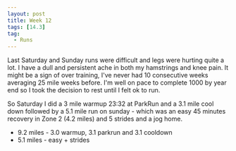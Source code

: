 ```yaml
---
layout: post
title: Week 12
tags: [14.3]
tag:
  - Runs
---
```


Last Saturday and Sunday runs were difficult and legs were hurting quite a lot. I have a dull and persistent ache in both my hamstrings and knee pain. It might be a sign of over training, I've never had 10 consecutive weeks averaging 25 mile weeks before. I'm well on pace to complete 1000 by year end so I took the decision to rest until I felt ok to run.

So Saturday I did a 3 mile warmup 23:32 at ParkRun and a 3.1 mile cool down followed by a 5.1 mile run on sunday - which was an easy 45 minutes recovery in Zone 2 (4.2 miles) and 5 strides and a jog home.

* 9.2 miles - 3.0 warmup, 3.1 parkrun and 3.1 cooldown
* 5.1 miles - easy + strides
